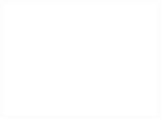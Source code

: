 [![](https://raw.githubusercontent.com/vukasin-djuricic/vukasin-djuricic/main/chat.svg)](https://github.com/vukasin-djuricic)